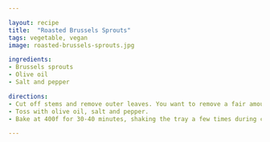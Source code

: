 ```yaml
---

layout: recipe
title:  "Roasted Brussels Sprouts"
tags: vegetable, vegan
image: roasted-brussels-sprouts.jpg

ingredients:
- Brussels sprouts
- Olive oil
- Salt and pepper

directions:
- Cut off stems and remove outer leaves. You want to remove a fair amount of the stem, otherwise it'll be tough. For extra large brussel sprouts, cut in half.
- Toss with olive oil, salt and pepper.
- Bake at 400f for 30-40 minutes, shaking the tray a few times during cooking to brown evenly.

---
```

